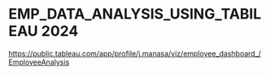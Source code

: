 # EMP_DATA_ANALYSIS_USING_TABlLEAU 2024


https://public.tableau.com/app/profile/j.manasa/viz/employee_dashboard_/EmployeeAnalysis
